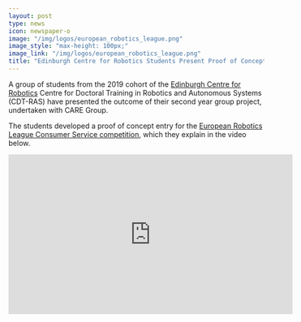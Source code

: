 ```yaml
---
layout: post
type: news
icon: newspaper-o
image: "/img/logos/european_robotics_league.png"
image_style: "max-height: 100px;"
image_link: "/img/logos/european_robotics_league.png"
title: "Edinburgh Centre for Robotics Students Present Proof of Concept Entry for European Robotics League Consumer Service Competition"
---
```


A group of students from the 2019 cohort of the <a href="https://www.edinburgh-robotics.org">Edinburgh Centre for Robotics</a> Centre for Doctoral Training in Robotics and Autonomous Systems (CDT-RAS) have presented the outcome of their second year group project, undertaken with CARE Group.

The students developed a proof of concept entry for the <a href="https://www.eu-robotics.net/robotics_league/erl-consumer/about/index.html">European Robotics League Consumer Service competition</a>, which they explain in the video below.

<iframe width="560" height="315" src="https://www.youtube.com/embed/eV9p710ysT4" title="YouTube video player" frameborder="0" allow="accelerometer; autoplay; clipboard-write; encrypted-media; gyroscope; picture-in-picture" allowfullscreen></iframe>